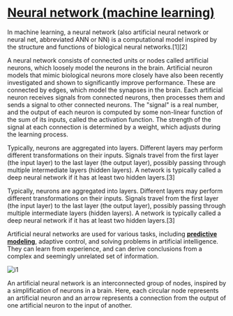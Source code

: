 # **[Neural network (machine learning)](https://en.wikipedia.org/wiki/Neural_network_(machine_learning))**

In machine learning, a neural network (also artificial neural network or neural net, abbreviated ANN or NN) is a computational model inspired by the structure and functions of biological neural networks.[1][2]

A neural network consists of connected units or nodes called artificial neurons, which loosely model the neurons in the brain. Artificial neuron models that mimic biological neurons more closely have also been recently investigated and shown to significantly improve performance. These are connected by edges, which model the synapses in the brain. Each artificial neuron receives signals from connected neurons, then processes them and sends a signal to other connected neurons. The "signal" is a real number, and the output of each neuron is computed by some non-linear function of the sum of its inputs, called the activation function. The strength of the signal at each connection is determined by a weight, which adjusts during the learning process.

Typically, neurons are aggregated into layers. Different layers may perform different transformations on their inputs. Signals travel from the first layer (the input layer) to the last layer (the output layer), possibly passing through multiple intermediate layers (hidden layers). A network is typically called a deep neural network if it has at least two hidden layers.[3]

Typically, neurons are aggregated into layers. Different layers may perform different transformations on their inputs. Signals travel from the first layer (the input layer) to the last layer (the output layer), possibly passing through multiple intermediate layers (hidden layers). A network is typically called a deep neural network if it has at least two hidden layers.[3]

Artificial neural networks are used for various tasks, including **[predictive modeling](https://en.wikipedia.org/wiki/Predictive_modeling)**, adaptive control, and solving problems in artificial intelligence. They can learn from experience, and can derive conclusions from a complex and seemingly unrelated set of information.

![i1](https://en.wikipedia.org/wiki/File:Colored_neural_network.svg)

An artificial neural network is an interconnected group of nodes, inspired by a simplification of neurons in a brain. Here, each circular node represents an artificial neuron and an arrow represents a connection from the output of one artificial neuron to the input of another.
